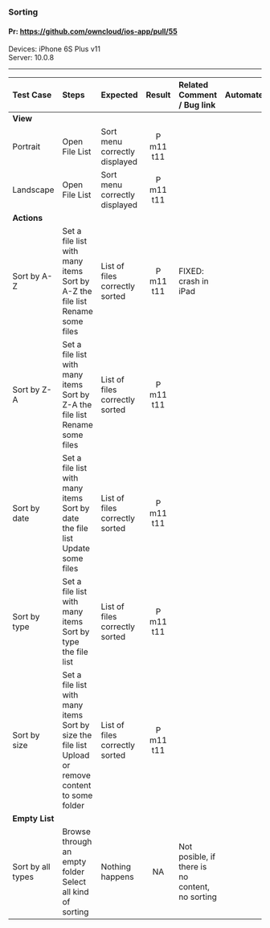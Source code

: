 ###  Sorting

#### Pr: https://github.com/owncloud/ios-app/pull/55

Devices: iPhone 6S Plus v11<br>
Server: 10.0.8

---

 
| Test Case | Steps | Expected | Result | Related Comment / Bug link | Automated |
| :-------- | :---- | :------- | :----: | :------------------------- | :-------: |
|**View**||||||
| Portrait  | Open File List | Sort menu correctly displayed | P m11 t11|  |  |
| Landscape | Open File List | Sort menu correctly displayed | P m11 t11 |  |  |
|**Actions**||||||
| Sort by A-Z | Set a file list with many items<br>Sort by A-Z the file list<br>Rename some files | List of files correctly sorted | P m11 t11| FIXED: crash in iPad |
| Sort by Z-A | Set a file list with many items<br>Sort by Z-A the file list<br>Rename some files | List of files correctly sorted | P m11 t11| |
| Sort by date | Set a file list with many items<br>Sort by date the file list<br>Update some files | List of files correctly sorted | P m11 t11| |
| Sort by type | Set a file list with many items<br>Sort by type the file list | List of files correctly sorted | P m11 t11 | 
| Sort by size | Set a file list with many items<br>Sort by size the file list<br>Upload or remove content to some folder | List of files correctly sorted | P m11 t11 | 
|**Empty List**||||||
| Sort by all types | Browse through an empty folder<br>Select all kind of sorting | Nothing happens | NA | Not posible, if there is no content, no sorting | |  